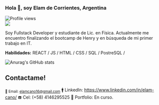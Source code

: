 ### Hola 👋, soy Elam de Corrientes, Argentina 
![Profile views](https://gpvc.arturio.dev/ElamCano)  
![](https://i.pinimg.com/564x/cf/44/d7/cf44d7919ee7114ea47fd2f83fdc86b4.jpg)

Soy Fullstack Developer y estudiante de Lic. en Física. Actualmente me encuentro finalizando el bootcamp de Henry y en búsqueda de mi primer trabajo en IT.

**Habilidades:**  REACT / JS / HTML / CSS / SQL / PostreSQL / 



![Anurag's GitHub stats](https://github-readme-stats.vercel.app/api?username=ElamCano&show_icons=true&theme=darcula)

## Contactame!
<sub>📩 Email: elamcano16@gmail.com</sub>
🚹 LinkedIn: https://www.linkedin.com/in/elam-cano/
☎️ Cel: (+58) 4146295525
🚀 Portfolio: En curso.
